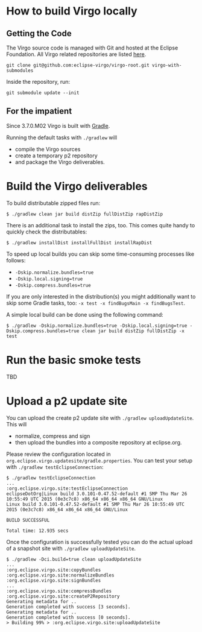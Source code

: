 How to build Virgo locally
==========================

Getting the Code
----------------

The Virgo source code is managed with Git and hosted at the Eclipse Foundation.
All Virgo related repositories are listed [here](https://wiki.eclipse.org/Virgo/Source#Virgo_git_Repositories).

```shell
git clone git@github.com:eclipse-virgo/virgo-root.git virgo-with-submodules
```

Inside the repository, run:

```shell
git submodule update --init
```

For the impatient
-----------------

Since 3.7.0.M02 Virgo is built with [Gradle](https://gradle.org/).

Running the default tasks with `./gradlew` will
* compile the Virgo sources
* create a temporary p2 repository
* and package the Virgo deliverables.

Build the Virgo deliverables
============================

To build distributable zipped files run:

    $ ./gradlew clean jar build distZip fullDistZip rapDistZip

There is an additional task to install the zips, too. This comes quite handy to quickly check the distributables:

    $ ./gradlew installDist installFullDist installRapDist

To speed up local builds you can skip some time-consuming processes like follows:
 * `-Dskip.normalize.bundles=true`
 * `-Dskip.local.signing=true`
 * `-Dskip.compress.bundles=true`

If you are only interested in the distribution(s) you might additionally want to skip some Gradle tasks, too: `-x test -x findBugsMain -x findBugsTest`.

A simple local build can be done using the following command:

    $ ./gradlew -Dskip.normalize.bundles=true -Dskip.local.signing=true -Dskip.compress.bundles=true clean jar build distZip fullDistZip -x test

Run the basic smoke tests
=========================

TBD

Upload a p2 update site
=======================

You can upload the create p2 update site with `./gradlew uploadUpdateSite`. This will
* normalize, compress and sign
* then upload the bundles into a composite repository at eclipse.org.

Please review the configuration located in `org.eclipse.virgo.updatesite/gradle.properties`. You can test your setup with `./gradlew testEclipseConnection`:

```
$ ./gradlew testEclipseConnection
...
:org.eclipse.virgo.site:testEclipseConnection
eclipseDotOrg|Linux build 3.0.101-0.47.52-default #1 SMP Thu Mar 26 10:55:49 UTC 2015 (0e3c7c8) x86_64 x86_64 x86_64 GNU/Linux
Linux build 3.0.101-0.47.52-default #1 SMP Thu Mar 26 10:55:49 UTC 2015 (0e3c7c8) x86_64 x86_64 x86_64 GNU/Linux

BUILD SUCCESSFUL

Total time: 12.935 secs
```

Once the configuration is successfully tested you can do the actual upload of a snapshot site with `./gradlew uploadUpdateSite`.

```
$ ./gradlew -Dci.build=true clean uploadUpdateSite
...
:org.eclipse.virgo.site:copyBundles
:org.eclipse.virgo.site:normalizeBundles
:org.eclipse.virgo.site:signBundles
...
:org.eclipse.virgo.site:compressBundles
:org.eclipse.virgo.site:createP2Repository
Generating metadata for ..
Generation completed with success [3 seconds].
Generating metadata for ..
Generation completed with success [0 seconds].
> Building 99% > :org.eclipse.virgo.site:uploadUpdateSite
```
